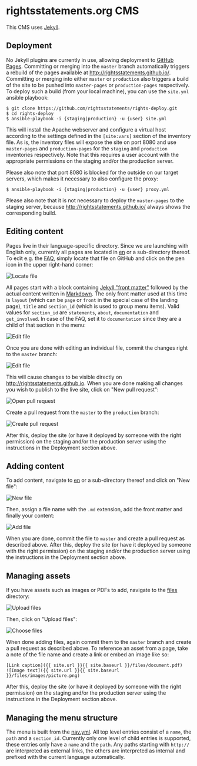 # rightsstatements.org CMS

This CMS uses [Jekyll](https://jekyllrb.com/).

## Deployment

No Jekyll plugins are currently in use, allowing deployment to [GitHub Pages](https://pages.github.com/). Committing or merging into the `master` branch automatically triggers a rebuild of the pages available at http://rightsstatements.github.io/. Committing or merging into either `master` or `production` also triggers a build of the site to be pushed into `master-pages` or `production-pages` respectively. To deploy such a build (from your local machine), you can use the `site.yml` ansible playbook:

    $ git clone https://github.com/rightsstatements/rights-deploy.git
    $ cd rights-deploy
    $ ansible-playbook -i {staging|production} -u {user} site.yml

This will install the Apache webserver and configure a virtual host according to the settings defined in the `[site:vars]` section of the inventory file. As is, the inventory files will expose the site on port 8080 and use `master-pages` and `production-pages` for the `staging` and `production` inventories respectively. Note that this requires a user account with the appropriate permissions on the staging and/or the production server.

Please also note that port 8080 is blocked for the outside on our target servers, which makes it necessary to also configure the proxy:

    $ ansible-playbook -i {staging|production} -u {user} proxy.yml

Please also note that it is not necessary to deploy the `master-pages` to the staging server, because http://rightsstatements.github.io/ always shows the corresponding build.

## Editing content

Pages live in their language-specific directory. Since we are launching with English only, currently all pages are located in [en](https://github.com/rightsstatements/rightsstatements.github.io/tree/master/en) or a sub-directory thereof. To edit e.g. the [FAQ](https://github.com/rightsstatements/rightsstatements.github.io/blob/master/en/documentation/faq.md), simply locate that file on GitHub and click on the pen icon in the upper right-hand corner:

![Locate file](files/images/file.png?raw=true)

All pages start with a block containing [Jekyll "front matter"](https://jekyllrb.com/docs/frontmatter/) followed by the actual content written in [Markdown](https://github.com/adam-p/markdown-here/wiki/Markdown-Cheatsheet). The only front matter used at this time is `layout` (which can be `page` or `front` in the special case of the landing page), `title` and `section_id` (which is used to group menu items). Valid values for `section_id` are `statements`, `about`, `documentation` and `get_involved`. In case of the FAQ, set it to `documentation` since they are a child of that section in the menu:

![Edit file](files/images/edit.png?raw=true)

Once you are done with editing an individual file, commit the changes right to the `master` branch:

![Edit file](files/images/commit.png?raw=true)

This will cause changes to be visible directly on http://rightsstatements.github.io. When you are done making all changes you wish to publish to the live site, click on "New pull request":

![Open pull request](files/images/open_pull_request.png?raw=true)

Create a pull request from the `master` to the `production` branch:

![Create pull request](files/images/create_pull_request.png?raw=true)

After this, deploy the site (or have it deployed by someone with the right permission) on the staging and/or the production server using the instructions in the Deployment section above.

## Adding content

To add content, navigate to [en](https://github.com/rightsstatements/rightsstatements.github.io/tree/master/en) or a sub-directory thereof and click on "New file":

![New file](files/images/new_file.png?raw=true)

Then, assign a file name with the `.md` extension, add the front matter and finally your content:

![Add file](files/images/add_file.png?raw=true)

When you are done, commit the file to `master` and create a pull request as described above. 
After this, deploy the site (or have it deployed by someone with the right permission) on the staging and/or the production server using the instructions in the Deployment section above.

## Managing assets

If you have assets such as images or PDFs to add, navigate to the [files](https://github.com/rightsstatements/rightsstatements.github.io/tree/master/files) directory:

![Upload files](files/images/upload_files.png?raw=true)

Then, click on "Upload files":

![Choose files](files/images/choose_files.png?raw=true)

When done adding files, again commit them to the `master` branch and create a pull request as described above. To reference an asset from a page, take a note of the file name and create a link or embed an image like so:

    [Link caption]({{ site.url }}{{ site.baseurl }}/files/document.pdf)
    ![Image text]({{ site.url }}{{ site.baseurl }}/files/images/picture.png)
    
After this, deploy the site (or have it deployed by someone with the right permission) on the staging and/or the production server using the instructions in the Deployment section above.

## Managing the menu structure

The menu is built from the [nav.yml](https://github.com/rightsstatements/rightsstatements.github.io/blob/master/_data/nav.yml). All top level entries consist of a `name`, the `path` and a `section_id`. Currently only one level of child entries is supported, these entries only have a `name` and the `path`. Any paths starting with `http://` are interpreted as external links, the others are interpreted as internal and prefixed with the current language automatically.
